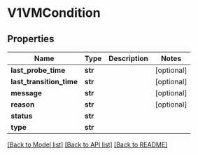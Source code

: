 # V1VMCondition

## Properties
Name | Type | Description | Notes
------------ | ------------- | ------------- | -------------
**last_probe_time** | **str** |  | [optional] 
**last_transition_time** | **str** |  | [optional] 
**message** | **str** |  | [optional] 
**reason** | **str** |  | [optional] 
**status** | **str** |  | 
**type** | **str** |  | 

[[Back to Model list]](../README.md#documentation-for-models) [[Back to API list]](../README.md#documentation-for-api-endpoints) [[Back to README]](../README.md)


